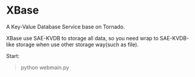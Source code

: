 # XBase
A Key-Value Database Service base on Tornado.

XBase use SAE-KVDB to storage all data, so you need wrap to SAE-KVDB-like storage when use other storage way(such as file).


Start:
> python webmain.py
